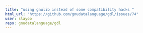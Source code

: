 ```yaml
---
title: "using gnulib instead of some compatibility hacks "
html_url: "https://github.com/gnudatalanguage/gdl/issues/74"
user: slayoo
repo: gnudatalanguage/gdl
---
```


